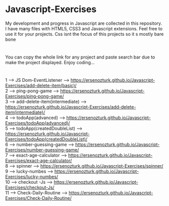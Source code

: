 # Javascript-Exercises
My development and progress in Javascript are collected in this repository.  
I have many files with HTML5, CSS3 and Javascript extensions.  Feel free to use it for your projects.
Css isnt the focus of this projects so it s mostly bare bone
#
You can copy the whole link for any project and paste search bar due to make the project displayed.
Enjoy coding...
#

1 --> JS Dom-EventListener --> https://ersenozturk.github.io/Javascript-Exercises/add-delete-item(basic)/  
2 --> ping-pong-game --> https://ersenozturk.github.io/Javascript-Exercises/ping-pong-game/  
3 --> add-delete-item(intermediate) --> https://ersenozturk.github.io/Javascript-Exercises/add-delete-item(intermediate)/  
4 --> todoApp(advanced) --> https://ersenozturk.github.io/Javascript-Exercises/todoApp(advanced)/  
5 --> todoApp(createdDoubleList) --> https://ersenozturk.github.io/Javascript-Exercises/todoApp(createdDoubleList)/  
6 --> number-guessing-game --> https://ersenozturk.github.io/Javascript-Exercises/number-guessing-game/  
7 --> exact-age-calculator --> https://ersenozturk.github.io/Javascript-Exercises/exact-age-calculator/  
8 --> spinner --> https://ersenozturk.github.io/Javascript-Exercises/spinner/  
9 --> lucky-numbes --> https://ersenozturk.github.io/Javascript-Exercises/lucky-numbes/  
10 --> checkout -Js --> https://ersenozturk.github.io/Javascript-Exercises/checkout-Js/  
11 --> Check-Daily-Routine --> https://ersenozturk.github.io/Javascript-Exercises/Check-Daily-Routine/
